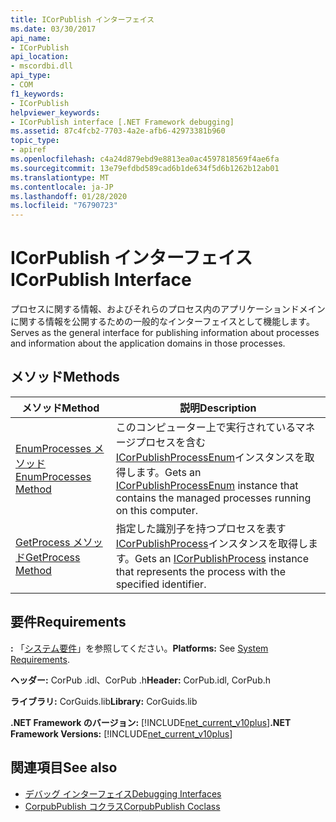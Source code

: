 ```yaml
---
title: ICorPublish インターフェイス
ms.date: 03/30/2017
api_name:
- ICorPublish
api_location:
- mscordbi.dll
api_type:
- COM
f1_keywords:
- ICorPublish
helpviewer_keywords:
- ICorPublish interface [.NET Framework debugging]
ms.assetid: 87c4fcb2-7703-4a2e-afb6-42973381b960
topic_type:
- apiref
ms.openlocfilehash: c4a24d879ebd9e8813ea0ac4597818569f4ae6fa
ms.sourcegitcommit: 13e79efdbd589cad6b1de634f5d6b1262b12ab01
ms.translationtype: MT
ms.contentlocale: ja-JP
ms.lasthandoff: 01/28/2020
ms.locfileid: "76790723"
---
```

# <a name="icorpublish-interface"></a><span data-ttu-id="3998b-102">ICorPublish インターフェイス</span><span class="sxs-lookup"><span data-stu-id="3998b-102">ICorPublish Interface</span></span>
<span data-ttu-id="3998b-103">プロセスに関する情報、およびそれらのプロセス内のアプリケーションドメインに関する情報を公開するための一般的なインターフェイスとして機能します。</span><span class="sxs-lookup"><span data-stu-id="3998b-103">Serves as the general interface for publishing information about processes and information about the application domains in those processes.</span></span>  
  
## <a name="methods"></a><span data-ttu-id="3998b-104">メソッド</span><span class="sxs-lookup"><span data-stu-id="3998b-104">Methods</span></span>  
  
|<span data-ttu-id="3998b-105">メソッド</span><span class="sxs-lookup"><span data-stu-id="3998b-105">Method</span></span>|<span data-ttu-id="3998b-106">説明</span><span class="sxs-lookup"><span data-stu-id="3998b-106">Description</span></span>|  
|------------|-----------------|  
|[<span data-ttu-id="3998b-107">EnumProcesses メソッド</span><span class="sxs-lookup"><span data-stu-id="3998b-107">EnumProcesses Method</span></span>](icorpublish-enumprocesses-method.md)|<span data-ttu-id="3998b-108">このコンピューター上で実行されているマネージプロセスを含む[ICorPublishProcessEnum](icorpublishprocessenum-interface.md)インスタンスを取得します。</span><span class="sxs-lookup"><span data-stu-id="3998b-108">Gets an [ICorPublishProcessEnum](icorpublishprocessenum-interface.md) instance that contains the managed processes running on this computer.</span></span>|  
|[<span data-ttu-id="3998b-109">GetProcess メソッド</span><span class="sxs-lookup"><span data-stu-id="3998b-109">GetProcess Method</span></span>](icorpublish-getprocess-method.md)|<span data-ttu-id="3998b-110">指定した識別子を持つプロセスを表す[ICorPublishProcess](icorpublishprocess-interface.md)インスタンスを取得します。</span><span class="sxs-lookup"><span data-stu-id="3998b-110">Gets an [ICorPublishProcess](icorpublishprocess-interface.md) instance that represents the process with the specified identifier.</span></span>|  
  
## <a name="requirements"></a><span data-ttu-id="3998b-111">要件</span><span class="sxs-lookup"><span data-stu-id="3998b-111">Requirements</span></span>  
 <span data-ttu-id="3998b-112">**:** 「[システム要件](../../../../docs/framework/get-started/system-requirements.md)」を参照してください。</span><span class="sxs-lookup"><span data-stu-id="3998b-112">**Platforms:** See [System Requirements](../../../../docs/framework/get-started/system-requirements.md).</span></span>  
  
 <span data-ttu-id="3998b-113">**ヘッダー:** CorPub .idl、CorPub .h</span><span class="sxs-lookup"><span data-stu-id="3998b-113">**Header:** CorPub.idl, CorPub.h</span></span>  
  
 <span data-ttu-id="3998b-114">**ライブラリ:** CorGuids.lib</span><span class="sxs-lookup"><span data-stu-id="3998b-114">**Library:** CorGuids.lib</span></span>  
  
 <span data-ttu-id="3998b-115">**.NET Framework のバージョン:** [!INCLUDE[net_current_v10plus](../../../../includes/net-current-v10plus-md.md)]</span><span class="sxs-lookup"><span data-stu-id="3998b-115">**.NET Framework Versions:** [!INCLUDE[net_current_v10plus](../../../../includes/net-current-v10plus-md.md)]</span></span>  
  
## <a name="see-also"></a><span data-ttu-id="3998b-116">関連項目</span><span class="sxs-lookup"><span data-stu-id="3998b-116">See also</span></span>

- [<span data-ttu-id="3998b-117">デバッグ インターフェイス</span><span class="sxs-lookup"><span data-stu-id="3998b-117">Debugging Interfaces</span></span>](debugging-interfaces.md)
- [<span data-ttu-id="3998b-118">CorpubPublish コクラス</span><span class="sxs-lookup"><span data-stu-id="3998b-118">CorpubPublish Coclass</span></span>](corpubpublish-coclass.md)
